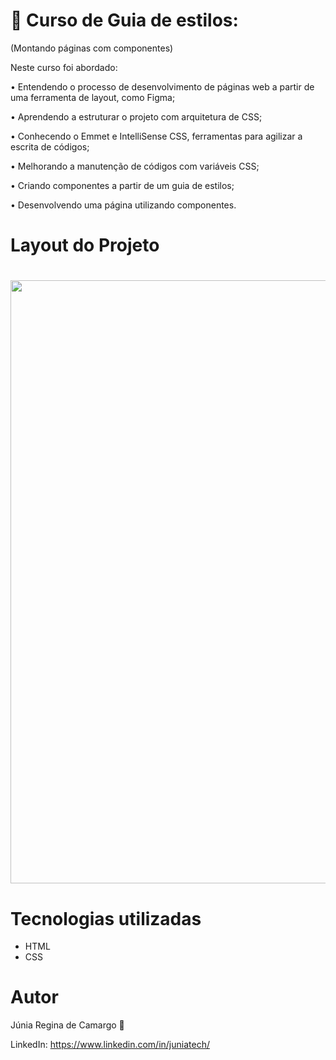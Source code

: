 # 💙 Curso de Guia de estilos: 
(Montando páginas com componentes)

Neste curso foi abordado:

• Entendendo o processo de desenvolvimento de páginas web a partir de uma ferramenta de layout, como Figma;

• Aprendendo a estruturar o projeto com arquitetura de CSS;

• Conhecendo o Emmet e IntelliSense CSS, ferramentas para agilizar a escrita de códigos;

• Melhorando a manutenção de códigos com variáveis CSS;

• Criando componentes a partir de um guia de estilos;

• Desenvolvendo uma página utilizando componentes.

# Layout do Projeto

<h1>
    <img width="965px" src="https://media-exp1.licdn.com/dms/image/C4E22AQFbjukwXtrSCw/feedshare-shrink_1280/0/1646615723199?e=1649289600&v=beta&t=Df-e8LqcsXRTSk7k30eMggTpIHnqISTWZGbY5zobPxY">
</h1>

# Tecnologias utilizadas 

- HTML
- CSS

# Autor

Júnia Regina de Camargo 💙

LinkedIn: https://www.linkedin.com/in/juniatech/

